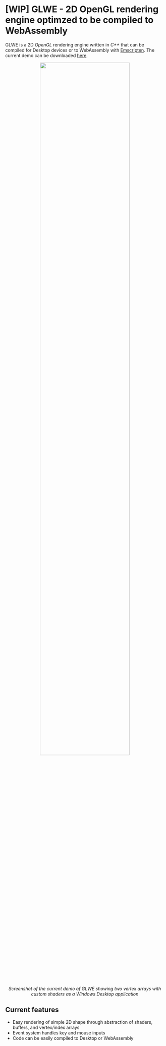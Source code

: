 # [WIP] GLWE - 2D OpenGL rendering engine optimzed to be compiled to WebAssembly
GLWE is a 2D *OpenGL* rendering engine written in *C++* that can be compiled for Desktop devices or to WebAssembly with [Emscripten](https://github.com/emscripten-core/emscripten). 
The current demo can be downloaded [here](https://github.com/david-palm/glwe/releases/tag/demo).

<p align="center">
  <img src="https://user-images.githubusercontent.com/109848051/212894248-67ce8ade-03d4-4278-9833-066976c0e23c.png" width="75%">
  <br/> 
      <em>Screenshot of the current demo of GLWE showing two vertex arrays with custom shaders as a Windows Desktop application</em>
   </br>
</p>

## Current features
- Easy rendering of simple 2D shape through abstraction of shaders, buffers, and vertex/index arrays
- Event system handles key and mouse inputs
- Code can be easily compiled to Desktop or WebAssembly
